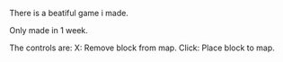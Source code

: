 
There is a beatiful game i made.

Only made in 1 week.

The controls are:
X: Remove block from map.
Click: Place block to map.

